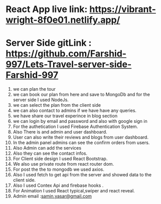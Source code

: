 # React App live link: https://vibrant-wright-8f0e01.netlify.app/

# Server Side gitLink : https://github.com/Farshid-997/Lets-Travel-server-side-Farshid-997

1. we can plan the tour
2. we can book our plan from here and save to MongoDb and for the server side I used NodeJs.
3. we can select the plan from the client side
4. we can also contact to admins if we have have any queries.
5. we have share our travel experince in blog section
6. we can login by email and password and also with google sign in
7. For the authetication I used Firebase Authentication System.
8. Also There is and admin and user dashboard.
9. User can also write their reviews and blogs from user dashboard.
10. In the admin panel admins can see the confirm orders from users.
11. Also Admin can add the services
12. Also they can see the contact infos.
13. For Client side design I used React Bootstrap.
14. We also use private route from react router dom.
15. For post the the to mongodb we used axios.
16. Also I used fetch to get api from the server and showed data to the client side.
17. Also I used Contex Api and firebase hooks .
18. For Animation I used React typical,swiper and react reveal.
19. Admin email :samin.yasar@gmail.com
